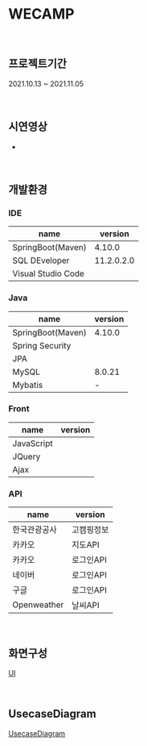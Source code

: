 WECAMP
=========

<br>


## 프로젝트기간
2021.10.13 ~ 2021.11.05

<br>

## 시연영상 
-

<br>

## 개발환경
### IDE
|name|version|
|------|---|
|SpringBoot(Maven)|4.10.0|
|SQL DEveloper|11.2.0.2.0|
|Visual Studio Code||


### Java
|name|version|
|------|---|
|SpringBoot(Maven)|4.10.0|
|Spring Security||
|JPA||
|MySQL|8.0.21|
|Mybatis|-|

### Front
|name|version|
|------|---|
|JavaScript||
|JQuery||
|Ajax|| 

### API
|name|version|
|------|---|
|한국관광공사|고캠핑정보|
|카카오|지도API|
|카카오|로그인API|
|네이버|로그인API|
|구글|로그인API|
|Openweather|날씨API|


<br>

## 화면구성
[UI](https://ovenapp.io/view/BoHZcBymXMHAbli3tSFhw1usIEwqosAi/)

<br>


## UsecaseDiagram
[UsecaseDiagram](https://github.com/yoozung/WECAMP-Spring-Project/wiki/Usecase-Diagram)
